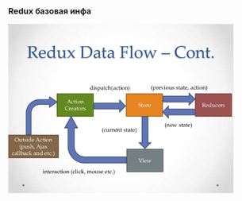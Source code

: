 ### Redux базовая инфа
<img style="width:90%;height:auth;;display:inline-block;" src="./static/2/redux-flow.jpg" />
